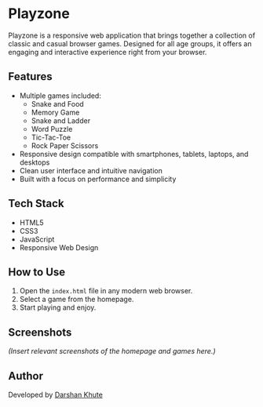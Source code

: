 # Playzone

Playzone is a responsive web application that brings together a collection of classic and casual browser games. Designed for all age groups, it offers an engaging and interactive experience right from your browser.

## Features

- Multiple games included:
  - Snake and Food
  - Memory Game
  - Snake and Ladder
  - Word Puzzle
  - Tic-Tac-Toe
  - Rock Paper Scissors
- Responsive design compatible with smartphones, tablets, laptops, and desktops
- Clean user interface and intuitive navigation
- Built with a focus on performance and simplicity

## Tech Stack

- HTML5  
- CSS3  
- JavaScript  
- Responsive Web Design

## How to Use

1. Open the `index.html` file in any modern web browser.
2. Select a game from the homepage.
3. Start playing and enjoy.

## Screenshots

*(Insert relevant screenshots of the homepage and games here.)*

## Author

Developed by [Darshan Khute](https://github.com/dev-kdarshan)
